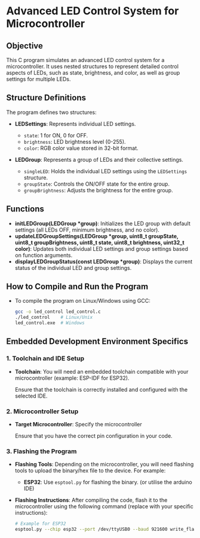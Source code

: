 # Advanced LED Control System for Microcontroller

## Objective
This C program simulates an advanced LED control system for a microcontroller. It uses nested structures to represent detailed control aspects of LEDs, such as state, brightness, and color, as well as group settings for multiple LEDs.

## Structure Definitions
The program defines two structures:

- **LEDSettings**: Represents individual LED settings.
  - `state`: 1 for ON, 0 for OFF.
  - `brightness`: LED brightness level (0-255).
  - `color`: RGB color value stored in 32-bit format.

- **LEDGroup**: Represents a group of LEDs and their collective settings.
  - `singleLED`: Holds the individual LED settings using the `LEDSettings` structure.
  - `groupState`: Controls the ON/OFF state for the entire group.
  - `groupBrightness`: Adjusts the brightness for the entire group.

## Functions
- **initLEDGroup(LEDGroup *group)**: Initializes the LED group with default settings (all LEDs OFF, minimum brightness, and no color).
- **updateLEDGroupSettings(LEDGroup *group, uint8_t groupState, uint8_t groupBrightness, uint8_t state, uint8_t brightness, uint32_t color)**: Updates both individual LED settings and group settings based on function arguments.
- **displayLEDGroupStatus(const LEDGroup *group)**: Displays the current status of the individual LED and group settings.

## How to Compile and Run the Program
- To compile the program on Linux/Windows using GCC:
  ```bash
  gcc -o led_control led_control.c
  ./led_control    # Linux/Unix
  led_control.exe  # Windows

## Embedded Development Environment Specifics

### 1. Toolchain and IDE Setup

- **Toolchain**: You will need an embedded toolchain compatible with your microcontroller (example: ESP-IDF for ESP32).

  Ensure that the toolchain is correctly installed and configured with the selected IDE.

### 2. Microcontroller Setup

- **Target Microcontroller**: Specify the microcontroller 

  
  Ensure that you have the correct pin configuration in your code.

### 3. Flashing the Program

- **Flashing Tools**: Depending on the microcontroller, you will need flashing tools to upload the binary/hex file to the device. For example:
  - **ESP32**: Use `esptool.py` for flashing the binary.
 (or utilise the arduino IDE)
  
- **Flashing Instructions**: After compiling the code, flash it to the microcontroller using the following command (replace with your specific instructions):

  ```bash
  # Example for ESP32
  esptool.py --chip esp32 --port /dev/ttyUSB0 --baud 921600 write_flash -z 0x1000 led_control.bin
